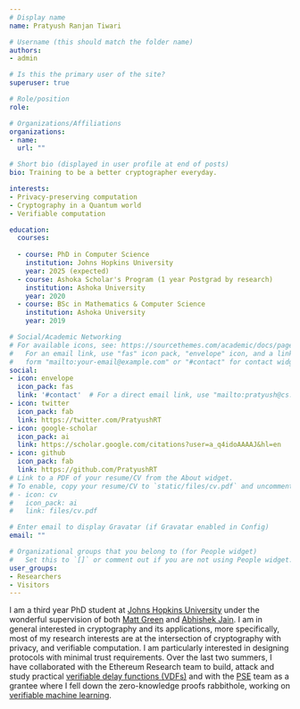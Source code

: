 ```yaml
---
# Display name
name: Pratyush Ranjan Tiwari

# Username (this should match the folder name)
authors:
- admin

# Is this the primary user of the site?
superuser: true

# Role/position
role: 

# Organizations/Affiliations
organizations:
- name: 
  url: ""

# Short bio (displayed in user profile at end of posts)
bio: Training to be a better cryptographer everyday.

interests:
- Privacy-preserving computation
- Cryptography in a Quantum world
- Verifiable computation

education:
  courses:
  
  - course: PhD in Computer Science
    institution: Johns Hopkins University
    year: 2025 (expected)
  - course: Ashoka Scholar's Program (1 year Postgrad by research)
    institution: Ashoka University
    year: 2020
  - course: BSc in Mathematics & Computer Science
    institution: Ashoka University
    year: 2019

# Social/Academic Networking
# For available icons, see: https://sourcethemes.com/academic/docs/page-builder/#icons
#   For an email link, use "fas" icon pack, "envelope" icon, and a link in the
#   form "mailto:your-email@example.com" or "#contact" for contact widget.
social:
- icon: envelope
  icon_pack: fas
  link: '#contact'  # For a direct email link, use "mailto:pratyush@cs.jhu.edu".
- icon: twitter
  icon_pack: fab
  link: https://twitter.com/PratyushRT
- icon: google-scholar
  icon_pack: ai
  link: https://scholar.google.com/citations?user=a_q4idoAAAAJ&hl=en
- icon: github
  icon_pack: fab
  link: https://github.com/PratyushRT
# Link to a PDF of your resume/CV from the About widget.
# To enable, copy your resume/CV to `static/files/cv.pdf` and uncomment the lines below.
# - icon: cv
#   icon_pack: ai
#   link: files/cv.pdf

# Enter email to display Gravatar (if Gravatar enabled in Config)
email: ""

# Organizational groups that you belong to (for People widget)
#   Set this to `[]` or comment out if you are not using People widget.
user_groups:
- Researchers
- Visitors
---
```


I am a third year PhD student at [Johns Hopkins University](https://www.jhu.edu/) under the wonderful supervision of both [Matt Green](https://isi.jhu.edu/~mgreen/) and [Abhishek Jain](https://www.cs.jhu.edu/~abhishek/). I am in general interested in cryptography and its applications, more specifically, most of my research interests are at the intersection of cryptography with privacy, and verifiable computation. I am particularly interested in designing protocols with minimal trust requirements. Over the last two summers, I have collaborated with the Ethereum Research team to build, attack and study practical [verifiable delay functions (VDFs)](https://vdfresearch.org/) and with the [PSE](https://appliedzkp.org/) team as a grantee where I fell down the zero-knowledge proofs rabbithole, working on [verifiable machine learning](https://bit.ly/ZKforML).  
